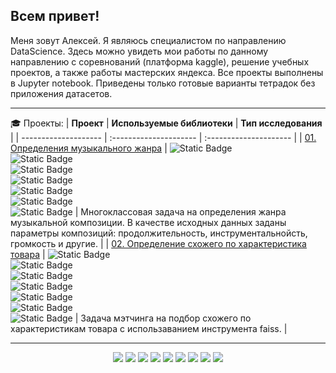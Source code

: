 ## Всем привет!

Меня зовут Алексей. 
Я являюсь специалистом по направлению DataScience. Здесь можно увидеть мои работы по данному направлению с соревнований (платформа kaggle), решение учебных проектов, а также работы мастерских яндекса. Все проекты выполнены в Jupyter notebook. Приведены только готовые варианты тетрадок без приложения датасетов.


_____________________________________________________________________________________


🎓 Проекты:
| **Проект** | **Используемые библиотеки** | **Тип исследования** |
| -------------------- | :--------------------- | :--------------------- |
| [01. Определения музыкального жанра](https://github.com/AndreevAlekseyV/DataScience_projects/tree/main/music_genry/notebook306b99cbff.ipynb) | ![Static Badge](https://img.shields.io/badge/CatBoost-00bfac?style=plastic) <br> ![Static Badge](https://img.shields.io/badge/sklearn-b6bf00?style=plastic) <br> ![Static Badge](https://img.shields.io/badge/pandas-e01b1b?style=plastic) <br> ![Static Badge](https://img.shields.io/badge/numpy-c79c00?style=plastic) <br> ![Static Badge](https://img.shields.io/badge/seaborn-bf4300?style=plastic) <br> ![Static Badge](https://img.shields.io/badge/matplotlib-00bf1a?style=plastic) <br> ![Static Badge](https://img.shields.io/badge/phik-eb718f?style=plastic) | Многоклассовая задача на определения жанра музыкальной композиции. В качестве исходных данных заданы параметры композиций: продолжительность, инструментальнойсть, громкость и другие. |
| [02. Определение схожего по характеристика товара](https://github.com/AndreevAlekseyV/DataScience_projects/blob/main/matching_poduct_selection/product-select_(application_of_FAISS).ipynb) | ![Static Badge](https://img.shields.io/badge/FAISS-3d55db?style=plastic) <br> ![Static Badge](https://img.shields.io/badge/sklearn-b6bf00?style=plastic) <br> ![Static Badge](https://img.shields.io/badge/pandas-e01b1b?style=plastic) <br> ![Static Badge](https://img.shields.io/badge/numpy-c79c00?style=plastic) <br> ![Static Badge](https://img.shields.io/badge/matplotlib-00bf1a?style=plastic) <br> ![Static Badge](https://img.shields.io/badge/itertools-00a6bf?style=plastic) <br> ![Static Badge](https://img.shields.io/badge/time-8000bf?style=plastic) | Задача мэтчинга на подбор схожего по характеристикам товара с использаванием инструмента faiss. | 

_________________________________________

<p align="center">
  <img src="https://img.shields.io/badge/python-3670A0?style=for-the-badge&logo=python&logoColor=ffdd54" />
  <img src="https://img.shields.io/badge/PostgreSQL-00c227?style=for-the-badge&logo=postgresql" />
  <img src="https://img.shields.io/badge/numpy-%23013243.svg?style=for-the-badge&logo=numpy&logoColor=white" />
  <img src="https://img.shields.io/badge/pandas-%23150458.svg?style=for-the-badge&logo=pandas&logoColor=white" />
  <img src="https://img.shields.io/badge/scikit--learn-%23F7931E.svg?style=for-the-badge&logo=scikit-learn&logoColor=white" />
  <img src="https://img.shields.io/badge/PyTorch-%23EE4C2C.svg?style=for-the-badge&logo=PyTorch&logoColor=white" />
  <img src="https://img.shields.io/badge/github-%23121011.svg?style=for-the-badge&logo=github&logoColor=white" />
  <img src="https://img.shields.io/badge/CatBoost-00bfac?style=for-the-badge" />
  <img src="https://img.shields.io/badge/Faiss-ebb800?style=for-the-badge&logo=facebookgaming" />
</p>
